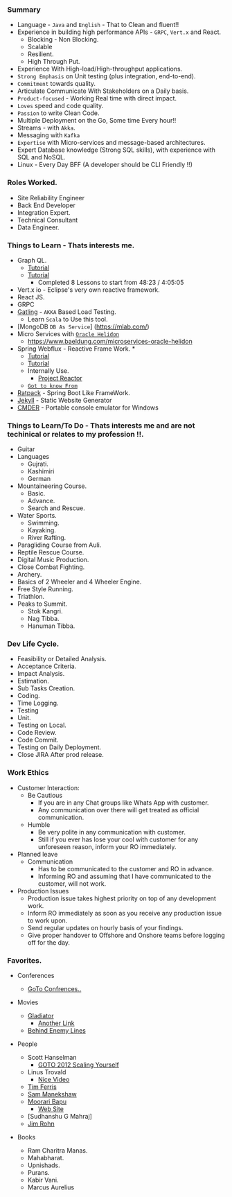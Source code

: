 ### Summary

* Language - `Java` and `English` - That to Clean and fluent!!
* Experience in building high performance APIs - `GRPC`, `Vert.x`  and React.
	* Blocking - Non Blocking.
	* Scalable
	* Resilient.
	* High Through Put.
* Experience With High-load/High-throughput applications.
* `Strong Emphasis` on Unit testing (plus integration, end-to-end). 
* `Commitment` towards quality.
* Articulate Communicate With Stakeholders on a Daily basis.
* `Product-focused` - Working Real time with direct impact.
* `Loves` speed and code quality. 
* `Passion` to write Clean Code.
* Multiple Deployment on the Go, Some time Every hour!!
* Streams -  with `Akka`.
* Messaging with `Kafka`
* `Expertise` with Micro-services and message-based architectures.
* Expert Database knowledge (Strong SQL skills), with experience with SQL and NoSQL.
* Linux - Every Day BFF (A developer should be CLI Friendly !!)

### Roles Worked.

* Site Reliability Engineer
* Back End Developer
* Integration Expert.
* Technical Consultant
* Data Engineer.

### Things to Learn - Thats interests me.

* Graph QL.
    * [Tutorial](https://www.howtographql.com/basics/0-introduction/)
    * [Tutorial](https://www.youtube.com/watch?v=ed8SzALpx1Q)
		* Completed 8 Lessons to start from 48:23 / 4:05:05
* Vert.x io - Eclipse's very own reactive framework. 
* React JS.
* GRPC
* [Gatling]( https://gatling.io/) - `AKKA` Based Load Testing. 
   * Learn `Scala` to Use this tool.
* [MongoDB `DB As Service`] (https://mlab.com/)
*  Micro Services with [`Oracle Helidon`](https://helidon.io/) 
   * https://www.baeldung.com/microservices-oracle-helidon 
* Spring Webflux - Reactive Frame Work.   * 
   * [Tutorial](https://dzone.com/articles/spring-webflux-getting-started)
   * [Tutorial](https://www.infoq.com/presentations/reactive-streams-rsocket)
   * Internally Use.
      * [Project Reactor](https://projectreactor.io/)
   * [`Got to know From`](https://www.baeldung.com/java-weekly-253)
* [Ratpack](https://ratpack.io/) - Spring Boot Like FrameWork.   
* [Jekyll](https://jekyllrb.com/) - Static Website Generator
* [CMDER](http://cmder.net/) - Portable console emulator for Windows  
   
### Things to Learn/To Do - Thats interests me and are not techinical or relates to my profession !!.
* Guitar 
* Languages
	* Gujrati.
	* Kashimiri 
	* German
* Mountaineering Course.
	* Basic.
	* Advance.
	* Search and Rescue.
* Water Sports.
	* Swimming.
	* Kayaking.
	* River Rafting.
* Paragliding Course from Auli.
* Reptile Rescue Course.
* Digital Music Production.
* Close Combat Fighting.
* Archery.
* Basics of 2 Wheeler and 4 Wheeler Engine.
* Free Style Running.
* Triathlon.
* Peaks to Summit.
	* Stok Kangri.
	* Nag Tibba.
	* Hanuman Tibba.
	

### Dev Life Cycle.

* Feasibility or Detailed Analysis.
* Acceptance Criteria.
* Impact Analysis.
* Estimation.
* Sub Tasks Creation.
* Coding.
* Time Logging.
* Testing
* Unit.
* Testing on Local.
* Code Review.
* Code Commit.
* Testing on Daily Deployment.
* Close JIRA After prod release.

### Work Ethics

* Customer Interaction:
	* Be Cautious 
		* If you are in any Chat groups like Whats App with customer. 
		* Any communication over there will get treated as official communication.
	* Humble 
		* Be very polite in any communication with customer.
		* Still if you ever has lose your cool with customer for any unforeseen reason, inform your RO immediately.
* Planned leave 
	* Communication 
		* Has to be communicated to the customer and RO in advance.
		* Informing RO and assuming that I have communicated to the customer, will not work.
* Production Issues
	* Production issue takes highest priority on top of any development work.
	* Inform RO immediately as soon as you receive any production issue to work upon.
	* Send regular updates on hourly basis of your findings.
	* Give proper handover to Offshore and Onshore  teams before logging off for the day.


### Favorites.

* Conferences
	* [GoTo Confrences..](https://www.youtube.com/user/GotoConferences)
* Movies
	* [Gladiator](https://oload.icu/f/d8NTCCAUj-8/Gladiator.2000.EXTENDED.REMASTERED.720p.BluRay.x264-SiNNERS.mkv.mp4)
		* [Another Link](https://movieninja.io/movie/gladiator-5x0mkj6y/watch#2ng8q1y70o2m9yjq)		
	* [Behind Enemy Lines](http://putlockers.asia/behind-enemy-lines-2001/)
* People
	* Scott Hanselman
		* [GOTO 2012 Scaling Yourself](https://www.youtube.com/watch?v=FS1mnISoG7U)
	* Linus Trovald
		* [Nice Video](https://www.youtube.com/watch?v=o8NPllzkFhE)
	* [Tim Ferris](https://en.wikipedia.org/wiki/Tim_Ferriss)		
	* [Sam Manekshaw](https://en.wikipedia.org/wiki/Sam_Manekshaw)
	* [Moorari Bapu](https://en.wikipedia.org/wiki/Morari_Bapu) 
		* [Web Site](http://moraribapu.org/)
	* [Sudhanshu G Mahraj]
	* [Jim Rohn](https://en.wikipedia.org/wiki/Jim_Rohn)
	
* Books
	* Ram Charitra Manas.
	* Mahabharat.
	* Upnishads.
	* Purans.
	* Kabir Vani.
	* Marcus Aurelius
	
		

